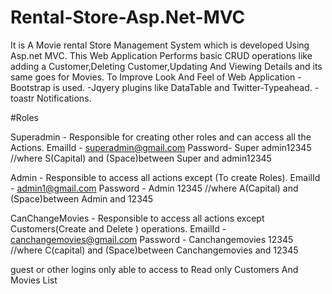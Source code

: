 # Rental-Store-Asp.Net-MVC
It is A Movie rental Store Management System which is developed Using Asp.net MVC. This Web Application Performs basic CRUD operations like adding a Customer,Deleting Customer,Updating And Viewing Details and its same goes for Movies.
To Improve Look And Feel of Web Application 
-Bootstrap is used.
-Jqyery plugins like DataTable and Twitter-Typeahead.
-toastr Notifications.


#Roles

Superadmin - Responsible for creating other roles and can access all the Actions.
EmailId - superadmin@gmail.com
Password- Super admin12345  //where S(Capital) and (Space)between Super and admin12345

Admin - Responsible to access all actions except (To create Roles).
EmailId - admin1@gmail.com
Password - Admin 12345  //where A(Capital) and (Space)between  Admin and 12345

CanChangeMovies - Responsible to access all actions except Customers(Create and Delete ) operations.
EmailId - canchangemovies@gmail.com
Password - Canchangemovies 12345 //where C(capital) and (Space)between Canchangemovies and 12345

guest or other logins only able to access to Read only Customers And Movies List 
